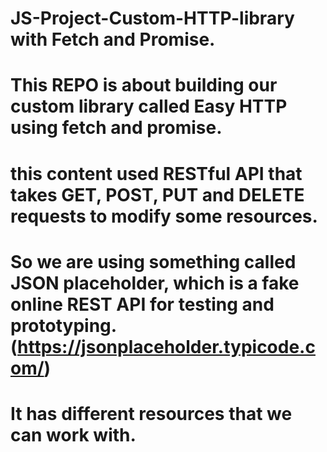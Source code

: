 # JS-Project-Custom-HTTP-library with Fetch and Promise.
# This REPO is about building our custom library called Easy HTTP using fetch and promise.
# this content used RESTful API that takes GET, POST, PUT and DELETE requests to modify some resources.
# So we are using something called JSON placeholder, which is a fake online REST API for testing and prototyping.(https://jsonplaceholder.typicode.com/)
# It has different resources that we can work with.
